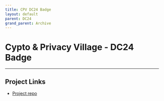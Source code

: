 ```yaml
---
title: CPV DC24 Badge
layout: default
parent: DC24
grand_parent: Archive
---
```


# Cypto & Privacy Village - DC24 Badge

---

## Project Links
- [Project repo](https://github.com/cryptovillage/badge2016)
